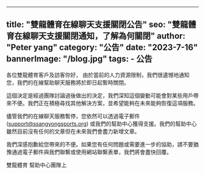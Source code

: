 --- 
 title: "雙龍體育在線聊天支援關閉公告" 
 seo: "雙龍體育在線聊天支援關閉通知，了解為何關閉" 
 author: "Peter yang" 
 category: "公告" 
 date: "2023-7-16" 
 bannerImage: "/blog.jpg" 
 tags: 
     - 公告 
 ---

各位雙龍體育客戶及訪客你好，
由於當前的人力資源限制，我們很遺憾地通知您，我們的在線幫助聊天服務將於即日起暫時關閉。

  
這個決定是經過團隊討論過後做出的決定，我們深知這個變動可能會對某些用戶帶來不便。我們正在積極尋找其他解決方案，並希望能夠在未來能夠恢復這項服務。

  
儘管我們的在線聊天服務暫停，您依然可以透過電子郵件 (support@ssangyongsports.org) 或我們的幫助中心獲得支援。我們的幫助中心雖然目前沒有任何的文章但在未來我們會盡力新增文章。

  
我們深感抱歉給您帶來的不便。如果您有任何問題或需要進一步的協助，請不要猶豫通過電子郵件與我們聯繫或使用網站聯繫表單，我們將會盡快回覆。

  
雙龍體育 幫助中心團隊上
